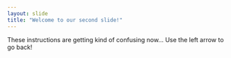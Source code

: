 ```yaml
---
layout: slide
title: "Welcome to our second slide!"
---
```

These instructions are getting kind of confusing now...
Use the left arrow to go back!
